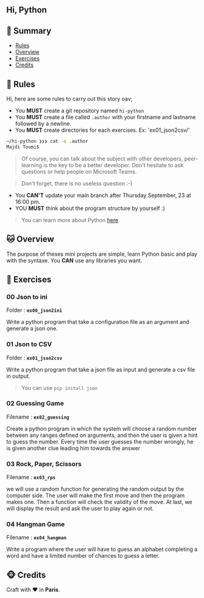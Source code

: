 ## Hi, Python

## <a name='TOC'>🐼 Summary</a>

- [Rules](#rules)
- [Overview](#overview)
- [Exercises](#exercises)
- [Credits](#credits)

## <a name='overview'>🦊 Rules</a>

Hi, here are some rules to carry out this story oav;

- You **MUST** create a git repository named `hi-python`
- You **MUST** create a file called `.author` with your firstname and lastname followed by a newline.
- You **MUST** create directories for each exercises. Ex: 'ex01_json2csv/'

```sh
~/hi-python ❯❯❯ cat -e .author
Majdi Toumi$
```

> Of course, you can talk about the subject with other developers, peer-learning is
> the key to be a better developer. Don't hesitate to ask questions or help people on Microsoft Teams.

> Don't forget, there is no useless question :-)

- You **CAN'T** update your main branch after Thursday September, 23 at 16:00 pm. 
- YOU **MUST** think about the program structure by yourself :)

> You can learn more about Python [here](https://www.learnpython.org/)

## <a name='overview'>🐱 Overview</a>

The purpose of theses mini projects are simple, learn Python basic and play with the syntaxe.
You **CAN** use any libraries you want.

## <a name='exercises'>🐨 Exercises</a>

### 00 Json to ini

Folder : **`ex00_json2ini`**

Write a python program that take a configuration file as an argument and generate a json one.

### 01 Json to CSV 

Folder : **`ex01_json2csv`**

Write a python program that take a json file as input and generate a csv file in output.

> You can use `pip install json`

### 02 Guessing Game

Filename : **`ex02_guessing`**

Create a python program in which the system will choose a random number between any ranges defined on arguments, and then the user is given a hint to guess the number.
Every time the user guesses the number wrongly, he is given another clue leading him towards the answer

### 03 Rock, Paper, Scissors

Filename : **`ex03_rps`**

we will use a random function for generating the random output by the computer side.
The user will make the first move and then the program makes one.
Then a function will check the validity of the move. At last, we will display the result and ask the user to play again or not.

### 04 Hangman Game

Filename : **`ex04_hangman`**

Write a program where the user will have to guess an alphabet completing a word and have a limited number of chances to guess a letter.

## <a name='credits'>🐵 Credits</a>

Craft with :heart: in **Paris**.
